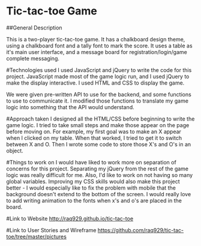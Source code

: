 # Tic-tac-toe Game

##General Description

This is a two-player tic-tac-toe game. It has a chalkboard design theme, using a chalkboard font and a tally font to mark the score. It uses a table as it's main user interface, and a message board for registration/login/game complete messaging.

#Technologies used
I used JavaScript and jQuery to write the code for this project. JavaScript made most of the game logic run, and I used jQuery to make the display interactive. I used HTML and CSS to display the game.

We were given pre-written API to use for the backend, and some functions to use to communicate it. I modified those functions to translate my game logic into something that the API would understand.

#Approach taken
I designed all the HTML/CSS before beginning to write the game logic. I tried to take small steps and make those appear on the page before moving on. For example, my first goal was to make an X appear when I clicked on my table. When that worked, I tried to get it to switch between X and O. Then I wrote some code to store those X's and O's in an object.

#Things to work on
I would have liked to work more on separation of concerns for this project. Separating my jQuery from the rest of the game logic was really difficult for me. Also, I'd like to work on not having so many global variables. Improving my CSS skills would also make this project better - I would especially like to fix the problem with mobile that the background doesn't extend to the bottom of the screen. I would really love to add writing animation to the fonts when x's and o's are placed in the board.

#Link to Website
http://raq929.github.io/tic-tac-toe

#Link to User Stories and Wireframe
https://github.com/raq929/tic-tac-toe/tree/master/pictures


